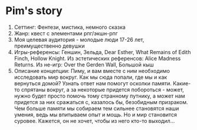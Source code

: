 # Pim's story
1. Сеттинг: Фентези, мистика, немного сказка
2. Жанр: квест с элементами рпг/экшн-рпг
3. Моя целевая аудитория - молодые люди 17-26 лет, преимущественно девушки
4. Игры-референсы: Геншин, Зельда, Dear Esther, What Remains of Edith Finch, Hollow Knight. Из эстетических референсов: Alice Madness Returns. Из не-игр: Over the Gerden Wall, Большой кыш
5. Описание концепции: Пиму, и вам вместе с ним необходимо исследовать мир вокруг. Как мы сюда попали, где мы и как вернуться домой? Узнать ответ нам помогут осколки памяти. Какие-то спрятаны вокруг, а за некоторые придется побороться - может, нужно будет просто помочь тому странному путнику, а может нам придется за них сражаться с, казалось бы, безобидным призраком. Чем больше памяти мы собираем тем сильнее становятся наши умения, ведь мы впитываем опыт и мощь. Но и мир становится суровее. Кажется, он не хочет, чтобы из него кто-то выходил...
